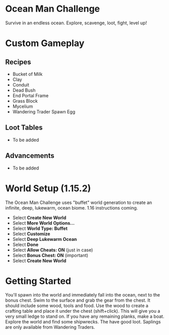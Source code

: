 # Ocean Man Challenge
Survive in an endless ocean. Explore, scavenge, loot, fight, level up!

# Custom Gameplay

## Recipes
* Bucket of Milk
* Clay
* Conduit
* Dead Bush
* End Portal Frame
* Grass Block
* Mycelium
* Wandering Trader Spawn Egg

## Loot Tables
* To be added

## Advancements
* To be added

# World Setup (1.15.2)
The Ocean Man Challenge uses "buffet" world generation to create an infinite, deep, lukewarm, ocean biome. 1.16 instructions coming.

* Select **Create New World**
* Select **More World Options...**
* Select **World Type: Buffet**
* Select **Customize**
* Select **Deep Lukewarm Ocean**
* Select **Done**
* Select **Allow Cheats: ON** (just in case)
* Select **Bonus Chest: ON** (important)
* Select **Create New World**

# Getting Started
You'll spawn into the world and immediately fall into the ocean, next to the bonus chest. Swim to the surface and grab the gear from the chest. It should include some wood, tools and food. Use the wood to create a crafting table and place it under the chest (shift+click). This will give you a very small ledge to stand on. If you have any remaining planks, make a boat. Explore the world and find some shipwrecks. The have good loot. Saplings are only available from Wandering Traders.